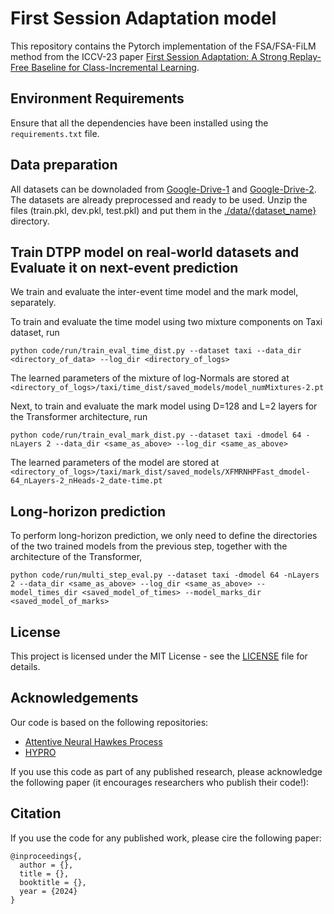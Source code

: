 # First Session Adaptation model
This repository contains the Pytorch implementation of the FSA/FSA-FiLM method from the ICCV-23 paper [First Session Adaptation: A Strong Replay-Free Baseline for
Class-Incremental Learning]([https://arxiv.org](https://arxiv.org/pdf/2303.13199.pdf)).

## Environment Requirements

Ensure that all the dependencies have been installed using the `requirements.txt` file.

## Data preparation
All datasets can be downoladed from [Google-Drive-1](https://drive.google.com/drive/folders/13e5jCkprJGB6jiVtIrU-XaCzSws5PPfB) and [Google-Drive-2](https://drive.google.com/drive/folders/0BwqmV0EcoUc8UklIR1BKV25YR1U?resourcekey=0-OrlU87jyc1m-dVMmY5aC4w). The datasets are already preprocessed and ready to be used. Unzip the files (train.pkl, dev.pkl, test.pkl) and put them in the [./data/{dataset_name}](https://github.com/aresPanos/dtpp/tree/main/data) directory.

## Train DTPP model on real-world datasets and Evaluate it on next-event prediction

We train and evaluate the inter-event time model and the mark model, separately. 

To train and evaluate the time model using two mixture components on Taxi dataset, run

    python code/run/train_eval_time_dist.py --dataset taxi --data_dir <directory_of_data> --log_dir <directory_of_logs>

The learned parameters of the mixture of log-Normals are stored at  `<directory_of_logs>/taxi/time_dist/saved_models/model_numMixtures-2.pt`

Next, to train and evaluate the mark model using D=128 and L=2 layers for the Transformer architecture, run

    python code/run/train_eval_mark_dist.py --dataset taxi -dmodel 64 -nLayers 2 --data_dir <same_as_above> --log_dir <same_as_above>

The learned parameters of the model are stored at  `<directory_of_logs>/taxi/mark_dist/saved_models/XFMRNHPFast_dmodel-64_nLayers-2_nHeads-2_date-time.pt`

## Long-horizon prediction

To perform long-horizon prediction, we only need to define the directories of the two trained models from the previous step, together with the architecture of the Transformer,

    python code/run/multi_step_eval.py --dataset taxi -dmodel 64 -nLayers 2 --data_dir <same_as_above> --log_dir <same_as_above> --model_times_dir <saved_model_of_times> --model_marks_dir <saved_model_of_marks>

## License
This project is licensed under the MIT License - see the [LICENSE](https://github.com/aresPanos/dtpp/blob/main/LICENSE) file for details.

## Acknowledgements
Our code is based on the following repositories:
* [Attentive Neural Hawkes Process](https://github.com/yangalan123/anhp-andtt)
* [HYPRO](https://github.com/ant-research/hypro_tpp/tree/main)

If you use this code as part of any published research, please acknowledge the following paper (it encourages researchers who publish their code!):

## Citation
If you use the code for any published work, please cire the following paper:

    @inproceedings{,
      author = {},
      title = {},
      booktitle = {},
      year = {2024}
    }


